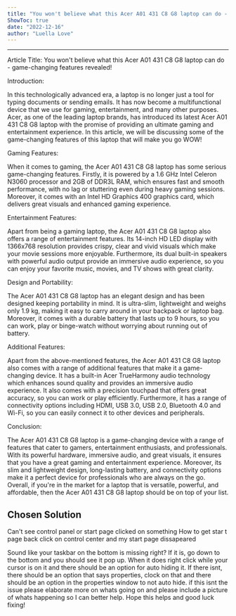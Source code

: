 ```yaml
---
title: "You won't believe what this Acer A01 431 C8 G8 laptop can do - game-changing features revealed!"
ShowToc: true 
date: "2022-12-16"
author: "Luella Love"
---
```

*****
Article Title: You won't believe what this Acer A01 431 C8 G8 laptop can do - game-changing features revealed!

Introduction:

In this technologically advanced era, a laptop is no longer just a tool for typing documents or sending emails. It has now become a multifunctional device that we use for gaming, entertainment, and many other purposes. Acer, as one of the leading laptop brands, has introduced its latest Acer A01 431 C8 G8 laptop with the promise of providing an ultimate gaming and entertainment experience. In this article, we will be discussing some of the game-changing features of this laptop that will make you go WOW!

Gaming Features:

When it comes to gaming, the Acer A01 431 C8 G8 laptop has some serious game-changing features. Firstly, it is powered by a 1.6 GHz Intel Celeron N3060 processor and 2GB of DDR3L RAM, which ensures fast and smooth performance, with no lag or stuttering even during heavy gaming sessions. Moreover, it comes with an Intel HD Graphics 400 graphics card, which delivers great visuals and enhanced gaming experience.

Entertainment Features:

Apart from being a gaming laptop, the Acer A01 431 C8 G8 laptop also offers a range of entertainment features. Its 14-inch HD LED display with 1366x768 resolution provides crispy, clear and vivid visuals which make your movie sessions more enjoyable. Furthermore, its dual built-in speakers with powerful audio output provide an immersive audio experience, so you can enjoy your favorite music, movies, and TV shows with great clarity.

Design and Portability:

The Acer A01 431 C8 G8 laptop has an elegant design and has been designed keeping portability in mind. It is ultra-slim, lightweight and weighs only 1.9 kg, making it easy to carry around in your backpack or laptop bag. Moreover, it comes with a durable battery that lasts up to 9 hours, so you can work, play or binge-watch without worrying about running out of battery.

Additional Features:

Apart from the above-mentioned features, the Acer A01 431 C8 G8 laptop also comes with a range of additional features that make it a game-changing device. It has a built-in Acer TrueHarmony audio technology which enhances sound quality and provides an immersive audio experience. It also comes with a precision touchpad that offers great accuracy, so you can work or play efficiently. Furthermore, it has a range of connectivity options including HDMI, USB 3.0, USB 2.0, Bluetooth 4.0 and Wi-Fi, so you can easily connect it to other devices and peripherals.

Conclusion:

The Acer A01 431 C8 G8 laptop is a game-changing device with a range of features that cater to gamers, entertainment enthusiasts, and professionals. With its powerful hardware, immersive audio, and great visuals, it ensures that you have a great gaming and entertainment experience. Moreover, its slim and lightweight design, long-lasting battery, and connectivity options make it a perfect device for professionals who are always on the go. Overall, if you're in the market for a laptop that is versatile, powerful, and affordable, then the Acer A01 431 C8 G8 laptop should be on top of your list.


## Chosen Solution
 Can't see control panel or start page clicked on something
How to get star t page back click on control center and my start page dissapeared

 Sound like your taskbar on the bottom is missing right?
If it is, go down to the bottom and you should see it pop up. When it does right click while your cursor is on it and there should be an option for auto hiding it. If there isnt, there should be an option that says properties, clock on that and there should be an option in the properties window to not auto hide.
if this isnt the issue please elaborate more on whats going on and please include a picture of whats happening so I can better help.
Hope this helps and good luck fixing!




